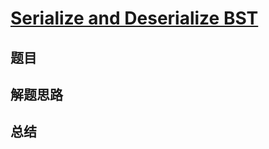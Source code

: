 # [Serialize and Deserialize BST](https://leetcode.com/problems/serialize-and-deserialize-bst/)
## 题目


## 解题思路


## 总结


